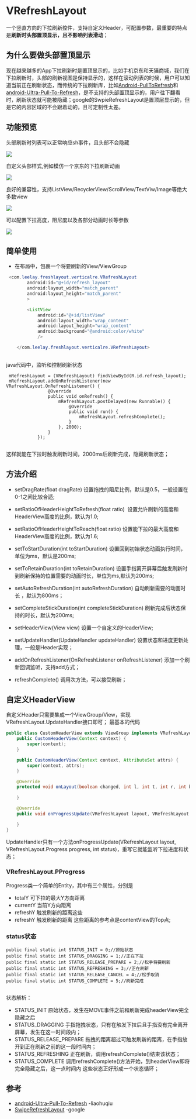 # VRefreshLayout
一个竖直方向的下拉刷新控件，支持自定义Header，可配置参数，最重要的特点是**刷新时头部置顶显示，且不影响列表滑动**；

## 为什么要做头部置顶显示
现在越来越多的App下拉刷新时是置顶显示的，比如手机京东和天猫商城，我们在下拉刷新时，头部的刷新视图是保持显示的，这样在滚动列表的时候，用户可以知道当前正在刷新状态，而传统的下拉刷新库，比如[Android-PullToRefresh](https://github.com/chrisbanes/Android-PullToRefresh)和[android-Ultra-Pull-To-Refresh](https://github.com/liaohuqiu/android-Ultra-Pull-To-Refresh)，是不支持的头部置顶显示的，用户往下翻看时，刷新状态就可能被隐藏；google的SwpieRefreshLayout是置顶层显示的，但是它的内容区域的不会跟着动的，且可定制性太差。


## 功能预览

头部刷新时列表可以正常响应sh事件，且头部不会隐藏

![](https://github.com/ileelay/VRefreshLayout/blob/master/pics/gif1.gif)

自定义头部样式,例如模仿一个京东的下拉刷新动画

![](https://github.com/ileelay/VRefreshLayout/blob/master/pics/jd.gif)

良好的兼容性，支持ListView/RecyclerView/ScrollView/TextViw/Image等绝大多数view

![](https://github.com/ileelay/VRefreshLayout/blob/master/pics/gif2.gif)

可以配置下拉高度，阻尼度以及各部分动画时长等参数

![](https://github.com/ileelay/VRefreshLayout/blob/master/pics/gif3.gif)


## 简单使用

- 在布局中，包裹一个将要刷新的View/ViewGroup
```java
 <com.leelay.freshlayout.verticalre.VRefreshLayout
        android:id="@+id/refresh_layout"
        android:layout_width="match_parent"
        android:layout_height="match_parent"
        >

        <ListView
            android:id="@+id/listView"
            android:layout_width="wrap_content"
            android:layout_height="wrap_content"
            android:background="@android:color/white"
            />

    </com.leelay.freshlayout.verticalre.VRefreshLayout>
    
```
java代码中，监听和控制刷新状态
```
 mRefreshLayout = (VRefreshLayout) findViewById(R.id.refresh_layout);
 mRefreshLayout.addOnRefreshListener(new VRefreshLayout.OnRefreshListener() {
                @Override
                public void onRefresh() {
                    mRefreshLayout.postDelayed(new Runnable() {
                        @Override
                        public void run() {
                            mRefreshLayout.refreshComplete();
                        }
                    }, 2000);
                }
            });
 

```

这样就能在下拉时触发刷新时间，2000ms后刷新完成，隐藏刷新状态；

## 方法介绍

- setDragRate(float dragRate)  设置拖拽的阻尼比例，默认是0.5，一般设置在0-1之间比较合适;

- setRatioOfHeaderHeightToRefresh(float ratio)  设置允许刷新的高度和HeaderView高度的比例，默认为1.0;

- setRatioOfHeaderHeightToReach(float ratio) 设置能下拉的最大高度和HeaderView高度的比例，默认为1.6;

- setToStartDuration(int toStartDuration) 设置回到初始状态动画执行时间，单位为ms，默认是200ms;

- setToRetainDuration(int toRetainDuration) 设置手指离开屏幕后触发刷新时到刷新保持的位置需要的动画时长，单位为ms,默认为200ms;

- setAutoRefreshDuration(int autoRefreshDuration) 自动刷新需要的动画时长 ，默认为800ms；

- setCompleteStickDuration(int completeStickDuration) 刷新完成后状态保持的时长，默认为200ms;

- setHeaderView(View view) 设置一个自定义的HeaderView;

- setUpdateHandler(UpdateHandler updateHandler) 设置状态和进度更新处理，一般是Header实现；

- addOnRefreshListener(OnRefreshListener onRefreshListener) 添加一个刷新回调监听，支持add方式；

- refreshComplete() 调用次方法，可以接受刷新；


## 自定义HeaderView
自定义Header只需要集成一个ViewGroup/View，实现VRefreshLayout.UpdateHandler接口即可；
最基本的代码
```java
public class CustomHeaderView extends ViewGroup implements VRefreshLayout.UpdateHandler{
    public CustomHeaderView(Context context) {
        super(context);
    }

    public CustomHeaderView(Context context, AttributeSet attrs) {
        super(context, attrs);
    }

    @Override
    protected void onLayout(boolean changed, int l, int t, int r, int b) {
        
    }

    @Override
    public void onProgressUpdate(VRefreshLayout layout, VRefreshLayout.Progress progress, int status) {

    }
}
```
UpdateHandler只有一个方法onProgressUpdate(VRefreshLayout layout, VRefreshLayout.Progress progress, int status)，重写它就能监听下拉进度和状态；
### VRefreshLayout.PProgress
Progress类一个简单的Entity，其中有三个属性，分别是
- totalY 可下拉的最大Y方向距离
- currentY 当前Y方向距离
- refreshY 触发刷新的距离这些
- refreshY 触发刷新的距离
这些距离的参考点是contentView的Top点;

### status状态
```
public final static int STATUS_INIT = 0;//原始状态
public final static int STATUS_DRAGGING = 1;//正在下拉
public final static int STATUS_RELEASE_PREPARE = 2;//松手将要刷新
public final static int STATUS_REFRESHING = 3;//正在刷新
public final static int STATUS_RELEASE_CANCEL = 4;//松手取消
public final static int STATUS_COMPLETE = 5;//刷新完成
    
```
状态解析：
- STATUS_INIT 原始状态，发生在MOVE事件之前和刷新完成headerView完全隐藏之后
- STATUS_DRAGGING 手指拖拽状态，只有在触发下拉后且手指没有完全离开屏幕，发生在这一时间段内；
- STATUS_RELEASE_PREPARE 拖拽的距离超过可触发刷新的距离，在手指放开到正在刷新之前的这一段时间内；
- STATUS_REFRESHING 正在刷新，调用refreshComplete()结束该状态；
- STATUS_COMPLETE 调用refreshComplete()方法开始，到headerView即将完全隐藏之后，这一点时间内
这些状态正好形成一个状态循环；


## 参考
- [android-Ultra-Pull-To-Refresh](https://github.com/liaohuqiu/android-Ultra-Pull-To-Refresh) -liaohuqiu
- [SwipeRefreshLayout](https://developer.android.com/reference/android/support/v4/widget/SwipeRefreshLayout.html) -google
